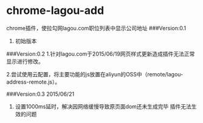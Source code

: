 # chrome-lagou-add
chrome插件，使拉勾网lagou.com职位列表中显示公司地址
###Version:0.1
1. 初始版本

###Version:0.2
1.针对lagou.com于2015/06/19网页样式更新造成插件无法正常显示进行修改。

2.尝试使用云配置，将主要功能的js放置在aliyun的OSS中（remote/lagou-address-remote.js）。

###Version:0.3 2015/06/21

1. 设置1000ms延时，解决因网络缓慢导致原页面dom还未生成完毕 插件无法生效的问题
